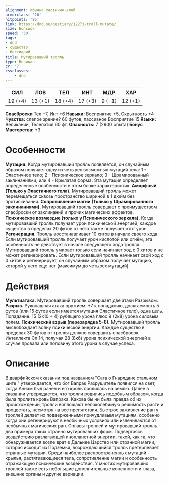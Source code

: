 ```yaml
---
alignment: обычно хаотично-злой
armorclass: '16'
hitpoints: '95'
link: https://dnd.su/bestiary/12271-troll-mutate/
size: Большой
speed: '30'
tags:
- dnd
- существо
- бестиарий
title: Мутировавший тролль
type: Великан
cr: '7'
cssclasses:
    - dnd
---
```



| СИЛ | ЛОВ | ТЕЛ | ИНТ | МДР | ХАР |
|---|---|---|---|---|---|
| 19 (+4) | 13 (+1) | 18 (+4) | 17 (+3) | 9 (-1) | 12 (+1) |
**Спасброски** Тел +7, Инт +6
**Навыки:** Восприятие +5, Скрытность +4
**Чувства:** слепое зрение? 60 футов, пассивное Восприятие 15
**Языки:** Великаний, Телепатия 60 фт.
**Опасность:** 7 (2900 опыта)
**Бонус Мастерства:** +3


# Особенности
**Мутация.** Когда мутировавший тролль появляется, он случайным образом получает одну из четырех возможных мутаций тела: 1 - Эластичное тело; 2 - Псионическое зеркало; 3 - Шрамированный заклинаниями; или 4 - Крылатая форма. Эта мутация определяет определенные особенности в этом блоке характеристик.
**Аморфный (Только у Эластичного тела).** Мутировавший тролль может перемещаться сквозь пространство шириной в 1 дюйм без протискивания.
**Сопротивление магии (Только у Шрамированного заклинаниями).** Мутировавший тролль совершает с преимуществом спасброски от заклинаний и прочих магических эффектов.
**Психическое возмездие (только у Псионического зеркала).** Когда мутировавший тролль получает урон психической энергией, каждое существо в пределах 20 футов от него также получает этот урон.
**Регенерация.** Тролль восстанавливает 10 хитов в начале своего хода. Если мутировавший тролль получает урон кислотой или огнём, эта особенность не действует в начале следующего хода тролля. Мутировавший тролль умирает только если начинает ход с 0 хитов и не может регенерировать. Если мутировавший тролль начинает свой ход с 0 хитов и регенерирует, он случайным образом получает мутацию, которой у него еще нет (максимум до четырех мутаций).


# Действия
**Мультиатака.** Мутировавший тролль совершает две атаки Разрывом.
**Разрыв.** Рукопашная атака оружием: +7 к попаданию, досягаемость 5 футов (или 15 футов если имеется мутация Эластичное тело), одна цель. Попадание: 15 (2к10 + 4) рубящего урона плюс 9 (2к8) урона силовым полем.
**Психический взрыв (перезарядка 5-6).** Мутировавший тролль высвобождает волну психической энергии. Каждое существо в пределах 30 футов от тролля должно совершить спасбросок Интеллекта Сл 14, получая 28 (8к6) урона психической энергией в случае провала или половину этого урона в случае успеха.


# Описание
 В дварфийском сказании под названием "Сага о Гнарлдане стальном щите " утверждается, что бог Вапрак Разрушитель появился на свет, когда Аннам был ранен и его кровь пролилась на землю. Далее в сказании утверждается, что тролли родились подобным образом, когда была пролита кровь Вапрака. Какова бы ни была правда об их происхождении, тролли воплощают непоколебимую решимость расти и процветать, несмотря на все препятствия. Быстрое заживление ран у троллей делает их подверженными причудливым мутациям, особенно когда они регенерируют в необычных условиях или излечиваются от необычных магических ран. Сплавы троллей и мутировавший тролль - два примера таких странно мутировавших форм. Подвергаясь воздействию разлагающей инопланетной энергии, такой, как та, что обнаруживается возле врат в Дальнее Царство или странной магии, которая исходит из Подземья, возрождающийся тролль претерпевает странные мутации. Среди наиболее распространенных мутаций - крылья, растягивающиеся тела, сопротивление магии и особенность отражающую психические воздействия. У многих мутировавших троллей также есть небольшие дополнительные конечности и глаза, внешние органы и другие вариации.